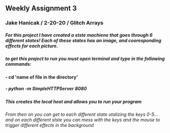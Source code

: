 ## Weekly Assignment 3 

### Jake Hanicak / 2-20-20 / Glitch Arrays

##### For this project I have created a stste machiene that goes through 6 different states! Each of these states has an image, and cooresponding effects for each picture. 

##### to get this project to run you must open terminal and type in the following commands: 

#### - cd 'name of file in the directory'
##### - python -m SimpleHTTPServer 8080

##### This creates the local host and allows you to run your program

###### From then on you can get to each different state utalizing the keys 0-5... and on each different stste you can mess with the keys and the mouse to trigger different effects in the background  

 